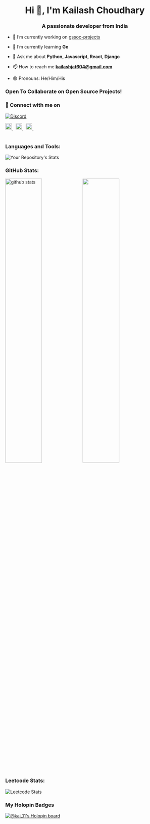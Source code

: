 <!-- <img src="https://blogger.googleusercontent.com/img/a/AVvXsEjY6lMpAMavOhS5PluFlxyk6xF5CXdmrjCi6ROfDMIRG8UHPAPcaECQwPveeQCd-0OOfdc6S-OKnMivDCNDFIi5Jz8u43EKATF1S11qEFyIcB5lqRiPGh_aTgVNJOeTrSVhrxw3ZyjnQhcMMvL1WL7dFp9VpLABZ3VruSTqtcvVORtaWKi8IR1vgxRd=s1920" height="250px"/> -->
<h1 align="center">Hi 👋, I'm Kailash Choudhary</h1>
<h3 align="center">A passionate developer from India</h3>

- 🔭 I’m currently working on [gssoc-projects](https://github.com/kailashchoudhary11/gssoc-projects)

- 🌱 I’m currently learning **Go**

- 💬 Ask me about **Python, Javascript, React, Django**

- 📫 How to reach me **kailashjat604@gmail.com**

- 😄 Pronouns: He/Him/His

### Open To Collaborate on Open Source Projects!

### 🤝 Connect with me on

[![Discord](https://discord.c99.nl/widget/theme-3/844025480687386695.png)](https://discordapp.com/users/kai_11#4616)

<a href="https://twitter.com/codewithkai" target="_blank" rel="noopener">
    <img width="20" src="https://cdn0.iconfinder.com/data/icons/social-media-2474/128/twitter_social_media_social_media_network-512.png" alt="Twitter">
</a> 
<a href="https://www.linkedin.com/in/kailash-choudhary-9b0859218/" target="_blank" rel="noopener">
    <img width="20" src="https://cdn0.iconfinder.com/data/icons/social-media-2474/128/linkedin_linked_interface_media_social_network-512.png" alt="LinkedIn">
</a> 
<a href="https://discordapp.com/users/kai_11#4616" target="_blank" rel="noopener">
    <img width="20" src="https://cdn0.iconfinder.com/data/icons/social-media-2474/128/discord_message_interaction_logo_communication-512.png" alt="Discord">
</a> 
<!-- <a href="https://vas.cx/gtel">
    <img width="20" src="https://cdn0.iconfinder.com/data/icons/social-media-2474/128/whatsapp_social_media_social_media_network-512.png" alt="WhatsApp">
</a> 
<a href="https://vas.cx/videos" target="_blank" rel="noopener">
    <img width="20" src="https://cdn0.iconfinder.com/data/icons/social-media-2474/128/youtube_logo_social_media_social_media_network-512.png" alt="YouTube">
</a> -->
<br> <br>

<h3 align="left">Languages and Tools:</h3>

![Your Repository's Stats](https://github-readme-stats.vercel.app/api/top-langs/?username=kailashchoudhary11&theme=blue-green)

### GitHub Stats:

<!-- Please don't remove this: Grab your social icons from https://github.com/carlsednaoui/gitsocial -->
<img src="https://github-readme-stats.vercel.app/api?username=kailashchoudhary11&show_icons=true&theme=jolly" alt="github stats" width="48%" align="left" margin-top="140px"/>
</a>
<img src="https://github-readme-streak-stats.herokuapp.com/?user=kailashchoudhary11&theme=jolly" width="48%" >

### Leetcode Stats:

![Leetcode Stats](https://leetcard.jacoblin.cool/kai_11?theme=unicorn)

### My Holopin Badges

[![@kai_11's Holopin board](https://holopin.me/kai_11)](https://holopin.io/@kai_11)

<!-- ### Novu Contributor Badge

<a href="https://novu.co/contributors/kailashchoudhary11/"><img src="https://contributors.novu.co/profiles/kailashchoudhary11-small.jpg" height="170" width="450" alt="" /></a>

**kailashchoudhary11/kailashchoudhary11** is a ✨ _special_ ✨ repository because its `README.md` (this file) appears on your GitHub profile.

Here are some ideas to get you started:

- 🔭 I’m currently working on ...
- 🌱 I’m currently learning ...
- 👯 I’m looking to collaborate on ...
- 🤔 I’m looking for help with ...
- 💬 Ask me about ...
- 📫 How to reach me: ...
- 😄 Pronouns: ...
- ⚡ Fun fact: ...
-->
